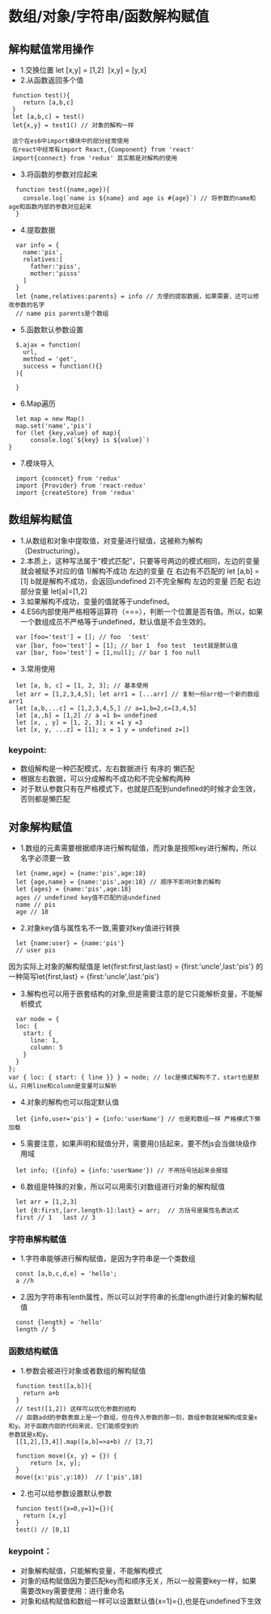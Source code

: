 # 数组/对象/字符串/函数解构赋值
## 解构赋值常用操作
- 1.交换位置 let [x,y] = [1,2]  [x,y] = [y,x]
- 2.从函数返回多个值

```
 function test(){
    return [a,b,c]
 }
 let [a,b,c] = test()
 let{x,y} = test1() // 对象的解构一样
 
 这个在es6中import模块中的部分经常使用
 在react中经常有import React,{Component} from 'react'
 import{connect} from 'redux' 其实都是对解构的使用
```
- 3.将函数的参数对应起来

```
  function test({name,age}){
    console.log(`name is ${name} and age is #{age}`) // 将参数的name和age和函数内部的参数对应起来
  }
```
- 4.提取数据

```
  var info = {
    name:'pis',
    relatives:[
      father:'piss',
      mother:'pisss'
    ]
  }
  let {name,relatives:parents} = info // 方便的提取数据，如果需要，还可以修改参数的名字
  // name pis parents是个数组
```
- 5.函数默认参数设置

```
  $.ajax = function(
    url,
    method = 'get',
    success = function(){}
  ){
    
  }
```
- 6.Map遍历

```
  let map = new Map()
  map.set('name','pis')
  for (let {key,value} of map){
	  console.log(`${key} is ${value}`)
}
```
- 7.模块导入 

```
  import {conncet} from 'redux'
  import {Provider} from 'react-redux'
  import {createStore} from 'redux'
```


## 数组解构赋值
- 1.从数组和对象中提取值，对变量进行赋值，这被称为解构（Destructuring）。
- 2.本质上，这种写法属于“模式匹配”，只要等号两边的模式相同，左边的变量就会被赋予对应的值
  1)解构不成功
    左边的变量 在 右边有不匹配的  let [a,b] = [1]  b就是解构不成功，会返回undefined
  2)不完全解构
    左边的变量 匹配 右边部分变量 let[a]=[1,2] 
- 3.如果解构不成功，变量的值就等于undefined。
- 4.ES6内部使用严格相等运算符（===），判断一个位置是否有值。所以，如果一个数组成员不严格等于undefined，默认值是不会生效的。
  
```
  var [foo='test'] = []; // foo  'test'
  var [bar, foo='test'] = [1]; // bar 1  foo test  test就是默认值
  var [bar, foo='test'] = [1,null]; // bar 1 foo null
```
- 3.常用使用

```
  let [a, b, c] = [1, 2, 3]; // 基本使用
  let arr = [1,2,3,4,5]; let arr1 = [...arr] // 复制一份arr给一个新的数组arr1
  let [a,b,...c] = [1,2,3,4,5,] // a=1,b=2,c=[3,4,5] 
  let [a,,b] = [1,2] // a =1 b= undefined
  let [x, , y] = [1, 2, 3]; x =1 y =3 
  let [x, y, ...z] = [1]; x = 1 y = undefined z=[] 
```
### keypoint:
- 数组解构是一种匹配模式，左右数据进行 有序的 懒匹配 
- 根据左右数据，可以分成解构不成功和不完全解构两种
- 对于默认参数只有在严格模式下，也就是匹配到undefined的时候才会生效，否则都是懒匹配

## 对象解构赋值
- 1.数组的元素需要根据顺序进行解构赋值，而对象是按照key进行解构，所以名字必须要一致

``` 
  let {name,age} = {name:'pis',age:18}
  let {age,name} = {name:'pis',age:18} // 顺序不影响对象的解构
  let {ages} = {name:'pis',age:18} 
  ages // undefined key值不匹配的话undefined
  name // pis
  age // 18
```
- 2.对象key值与属性名不一致,需要对key值进行转换

```
  let {name:user} = {name:'pis'}
  // user pis
```
因为实际上对象的解构赋值是 let{first:first,last:last} = {first:'uncle',last:'pis'} 的一种简写let{first,last} = {first:'uncle',last:'pis'} 

- 3.解构也可以用于嵌套结构的对象,但是需要注意的是它只能解析变量，不能解析模式

```
  var node = {
  loc: {
    start: {
      line: 1,
      column: 5
    }
  }
};
var { loc: { start: { line }} } = node; // loc是模式解构不了，start也是默认，只用line和column是变量可以解析
```

- 4.对象的解构也可以指定默认值

```
  let {info,user='pis'} = {info:'userName'} // 也是和数组一样 严格模式下懒加载
```
- 5.需要注意，如果声明和赋值分开，需要用()括起来，要不然js会当做块级作用域

```
  let info; ({info} = {info:'userName'}) // 不用括号括起来会报错
```
- 6.数组是特殊的对象，所以可以用索引对数组进行对象的解构赋值

```
  let arr = [1,2,3]
  let {0:first,[arr.length-1]:last} = arr;  // 方括号是属性名表达式
  first // 1   last // 3
```
### 字符串解构赋值
- 1.字符串能够进行解构赋值，是因为字符串是一个类数组
```
  const [a,b,c,d,e] = 'hello';
  a //h
```
- 2.因为字符串有lenth属性，所以可以对字符串的长度length进行对象的解构赋值
```
  const {length} = 'hello'
  length // 5
```
### 函数结构赋值
- 1.参数会被进行对象或者数组的解构赋值

```
  function test([a,b]){
    return a+b
  }
  // test([1,2]) 这样可以优化参数的结构
  // 函数add的参数表面上是一个数组，但在传入参数的那一刻，数组参数就被解构成变量x和y。对于函数内部的代码来说，它们能感受到的
参数就是x和y。
  [[1,2],[3,4]].map([a,b]=>a+b) // [3,7]
  
  function move({x, y} = {}) {
      return [x, y];
  }
  move({x:'pis',y:18})  // ['pis',18]
```
- 2.也可以给参数设置默认参数

```
  funcion test({x=0,y=1}={}){
    return [x,y]
  }
  test() // [0,1]
```
### keypoint：
- 对象解构赋值，只能解构变量，不能解构模式
- 对象的结构赋值因为要匹配key而和顺序无关，所以一般需要key一样，如果需要改key需要使用：进行重命名
- 对象和结构赋值和数组一样可以设置默认值{x=1}={},也是在undefined下生效
